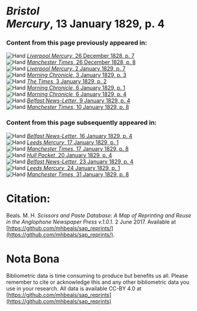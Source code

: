 # *Bristol Mercury*, 13 January 1829, p. 4  
  
### Content from this page previously appeared in:  
![Hand](http://scissorsandpaste.net/wp-content/uploads/2017/06/smallhandpointer.png) [*Liverpool Mercury*, 26 December 1828, p. 7](https://mhbeals.github.io/sap_html/Liverpool-Mercury/Liverpool-Mercury-26-December-1828-p-7)  
![Hand](http://scissorsandpaste.net/wp-content/uploads/2017/06/smallhandpointer.png) [*Manchester Times*, 26 December 1828, p. 8](https://mhbeals.github.io/sap_html/Manchester-Times/Manchester-Times-26-December-1828-p-8)  
![Hand](http://scissorsandpaste.net/wp-content/uploads/2017/06/smallhandpointer.png) [*Liverpool Mercury*, 2 January 1829, p. 7](https://mhbeals.github.io/sap_html/Liverpool-Mercury/Liverpool-Mercury-2-January-1829-p-7)  
![Hand](http://scissorsandpaste.net/wp-content/uploads/2017/06/smallhandpointer.png) [*Morning Chronicle*, 3 January 1829, p. 3](https://mhbeals.github.io/sap_html/Morning-Chronicle/Morning-Chronicle-3-January-1829-p-3)  
![Hand](http://scissorsandpaste.net/wp-content/uploads/2017/06/smallhandpointer.png) [*The Times*, 3 January 1829, p. 2](https://mhbeals.github.io/sap_html/The-Times/The-Times-3-January-1829-p-2)  
![Hand](http://scissorsandpaste.net/wp-content/uploads/2017/06/smallhandpointer.png) [*Morning Chronicle*, 6 January 1829, p. 1](https://mhbeals.github.io/sap_html/Morning-Chronicle/Morning-Chronicle-6-January-1829-p-1)  
![Hand](http://scissorsandpaste.net/wp-content/uploads/2017/06/smallhandpointer.png) [*Morning Chronicle*, 6 January 1829, p. 4](https://mhbeals.github.io/sap_html/Morning-Chronicle/Morning-Chronicle-6-January-1829-p-4)  
![Hand](http://scissorsandpaste.net/wp-content/uploads/2017/06/smallhandpointer.png) [*Belfast News-Letter*, 9 January 1829, p. 4](https://mhbeals.github.io/sap_html/Belfast-News-Letter/Belfast-News-Letter-9-January-1829-p-4)  
![Hand](http://scissorsandpaste.net/wp-content/uploads/2017/06/smallhandpointer.png) [*Manchester Times*, 10 January 1829, p. 8](https://mhbeals.github.io/sap_html/Manchester-Times/Manchester-Times-10-January-1829-p-8)  
  
### Content from this page subsequently appeared in:  
![Hand](http://scissorsandpaste.net/wp-content/uploads/2017/06/smallhandpointer.png) [*Belfast News-Letter*, 16 January 1829, p. 4](https://mhbeals.github.io/sap_html/Belfast-News-Letter/Belfast-News-Letter-16-January-1829-p-4)  
![Hand](http://scissorsandpaste.net/wp-content/uploads/2017/06/smallhandpointer.png) [*Leeds Mercury*, 17 January 1829, p. 1](https://mhbeals.github.io/sap_html/Leeds-Mercury/Leeds-Mercury-17-January-1829-p-1)  
![Hand](http://scissorsandpaste.net/wp-content/uploads/2017/06/smallhandpointer.png) [*Manchester Times*, 17 January 1829, p. 8](https://mhbeals.github.io/sap_html/Manchester-Times/Manchester-Times-17-January-1829-p-8)  
![Hand](http://scissorsandpaste.net/wp-content/uploads/2017/06/smallhandpointer.png) [*Hull Packet*, 20 January 1829, p. 4](https://mhbeals.github.io/sap_html/Hull-Packet/Hull-Packet-20-January-1829-p-4)  
![Hand](http://scissorsandpaste.net/wp-content/uploads/2017/06/smallhandpointer.png) [*Belfast News-Letter*, 23 January 1829, p. 4](https://mhbeals.github.io/sap_html/Belfast-News-Letter/Belfast-News-Letter-23-January-1829-p-4)  
![Hand](http://scissorsandpaste.net/wp-content/uploads/2017/06/smallhandpointer.png) [*Leeds Mercury*, 24 January 1829, p. 1](https://mhbeals.github.io/sap_html/Leeds-Mercury/Leeds-Mercury-24-January-1829-p-1)  
![Hand](http://scissorsandpaste.net/wp-content/uploads/2017/06/smallhandpointer.png) [*Manchester Times*, 31 January 1829, p. 8](https://mhbeals.github.io/sap_html/Manchester-Times/Manchester-Times-31-January-1829-p-8)  


# Citation: 

Beals. M. H. *Scissors and Paste Database: A Map of Reprinting and Reuse in the Anglophone Newspaper Press v.1.0.1.* 2 June 2017. Available at [https://github.com/mhbeals/sap_reprints/](https://github.com/mhbeals/sap_reprints/). 

# Nota Bona

Bibliometric data is time consuming to produce but benefits us all. Please remember to cite or acknowledge this and any other bibliometric data you use in your research. All data is available CC-BY 4.0 at [https://github.com/mhbeals/sap_reprints](https://github.com/mhbeals/sap_reprints)